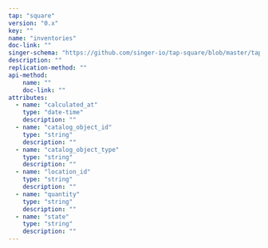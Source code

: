```yaml
---
tap: "square"
version: "0.x"
key: ""
name: "inventories"
doc-link: ""
singer-schema: "https://github.com/singer-io/tap-square/blob/master/tap_square/schemas/inventories.json"
description: ""
replication-method: ""
api-method:
    name: ""
    doc-link: ""
attributes:
  - name: "calculated_at"
    type: "date-time"
    description: ""
  - name: "catalog_object_id"
    type: "string"
    description: ""
  - name: "catalog_object_type"
    type: "string"
    description: ""
  - name: "location_id"
    type: "string"
    description: ""
  - name: "quantity"
    type: "string"
    description: ""
  - name: "state"
    type: "string"
    description: ""
---
```

